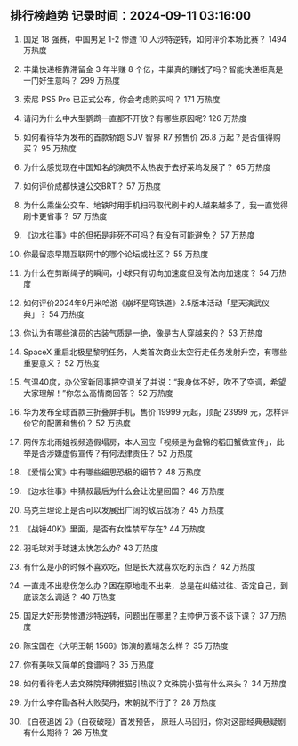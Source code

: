 
## 排行榜趋势 记录时间：2024-09-11 03:16:00
  
  1. 国足 18 强赛，中国男足 1-2 惨遭 10 人沙特逆转，如何评价本场比赛？ 1494 万热度
    
  2. 丰巢快递柜靠滞留金 3 年半赚 8 个亿，丰巢真的赚钱了吗？智能快递柜真是一门好生意吗？ 299 万热度
    
  3. 索尼 PS5 Pro 已正式公布，你会考虑购买吗？ 171 万热度
    
  4. 请问为什么中大型鹦鹉一直都不开放？有哪些原因呢? 126 万热度
    
  5. 如何看待华为发布的首款轿跑 SUV 智界 R7 预售价 26.8 万起？是否值得购买？ 95 万热度
    
  6. 为什么感觉现在中国知名的演员不太热衷于去好莱坞发展了？ 65 万热度
    
  7. 如何评价成都快速公交BRT？ 57 万热度
    
  8. 为什么乘坐公交车、地铁时用手机扫码取代刷卡的人越来越多了，我一直觉得刷卡更省事？ 57 万热度
    
  9. 《边水往事》中的但拓是非死不可吗？有没有可能避免？ 57 万热度
    
  10. 你最留恋早期互联网中的哪个论坛或社区？ 55 万热度
    
  11. 为什么在剪断绳子的瞬间，小球只有切向加速度但没有法向加速度？ 54 万热度
    
  12. 如何评价2024年9月米哈游《崩坏星穹铁道》2.5版本活动「星天演武仪典」？ 54 万热度
    
  13. 你认为有哪些演员的古装气质是一绝，像是古人穿越来的？ 53 万热度
    
  14. SpaceX 重启北极星黎明任务，人类首次商业太空行走任务发射升空，有哪些重要意义？ 52 万热度
    
  15. 气温40度，办公室新同事把空调关了并说：“我身体不好，吹不了空调，希望大家理解！”你怎么高情商回答？ 52 万热度
    
  16. 华为发布全球首款三折叠屏手机，售价 19999 元起，顶配 23999 元，怎样评价它的配置和售价？ 52 万热度
    
  17. 网传东北雨姐视频造假塌房，本人回应「视频是为盘锦的稻田蟹做宣传」，此举是否涉嫌虚假宣传？有何法律责任？ 52 万热度
    
  18. 《爱情公寓》中有哪些细思恐极的细节？ 48 万热度
    
  19. 《边水往事》中猜叔最后为什么会让沈星回国？ 46 万热度
    
  20. 乌克兰理论上是否可以发展出广阔的敌后战场？ 45 万热度
    
  21. 《战锤40K》里面，是否有女性禁军存在? 44 万热度
    
  22. 羽毛球对手球速太快怎么办? 43 万热度
    
  23. 有什么是小的时候不喜欢吃，但是长大就喜欢吃的东西？ 42 万热度
    
  24. 一直走不出悲伤怎么办？困在原地走不出来，总是在纠结过往、否定自己，到底该怎么调适？ 40 万热度
    
  25. 国足大好形势惨遭沙特逆转，问题出在哪里？主帅伊万该不该下课？ 37 万热度
    
  26. 陈宝国在《大明王朝 1566》饰演的嘉靖怎么样？ 35 万热度
    
  27. 你有美味又简单的食谱吗？ 35 万热度
    
  28. 如何看待老人去文殊院拜佛推猫引热议？文殊院小猫有什么来头？ 34 万热度
    
  29. 为什么李存勖各种大败契丹，宋朝就不行了？ 28 万热度
    
  30. 《白夜追凶 2》（白夜破晓）首发预告， 原班人马回归，你对这部经典悬疑剧有什么期待？ 26 万热度
    